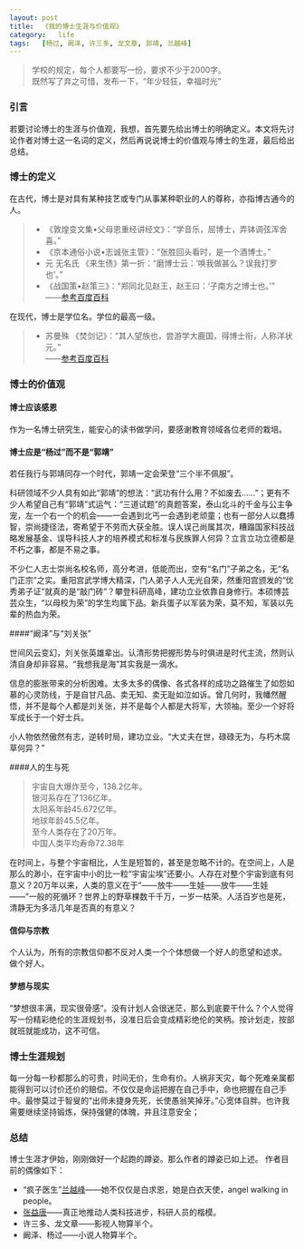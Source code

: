 ```yaml
---
layout:	post
title:	《我的博士生涯与价值观》
category:	life
tags:	[杨过, 阚泽, 许三多, 龙文章, 郭靖, 兰越峰]
---
```


> 学校的规定，每个人都要写一份，要求不少于2000字。   
> 既然写了弃之可惜，发布一下，“年少轻狂，幸福时光”



### 引言

若要讨论博士的生涯与价值观，我想，首先要先给出博士的明确定义。本文将先讨论作者对博士这一名词的定义，然后再说说博士的价值观与博士的生涯，最后给出总结。

### 博士的定义
在古代，博士是对具有某种技艺或专门从事某种职业的人的尊称，亦指博古通今的人。  

>- 《敦煌变文集•父母恩重经讲经文》：“学音乐，屈博士，弄钵调弦浑舍喜。”
>- 《京本通俗小说•志诚张主管》：“张胜回头看时，是一个酒博士。” 
>- 元 无名氏 《来生债》第一折：“磨博士云：‘唤我做甚么？误我打罗也’。”
>- 《战国策•赵策三》：“郑同北见赵王，赵王曰：‘子南方之博士也。’”   
>——[参考百度百科](http://baike.baidu.com/view/22607.htm) 

在现代，博士是学位名。学位的最高一级。

>-  苏曼殊 《焚剑记》：“其人望族也，尝游学大鹿国，得博士衔，人称洋状元。”  
>——[参考百度百科](http://baike.baidu.com/view/22607.htm) 

### 博士的价值观

#### 博士应该感恩

作为一名博士研究生，能安心的读书做学问，要感谢教育领域各位老师的栽培。

#### 博士应是“杨过”而不是“郭靖”

若任我行与郭靖同存一个时代，郭靖一定会荣登“三个半不佩服”。

科研领域不少人具有如此“郭靖”的想法：“武功有什么用？不如废去……”；更有不少人希望自己有“郭靖”式运气：“三道试题”的真题答案，泰山北斗的千金与公主争宠，左一个右一个的机会——一会遇到北丐一会遇到老顽童；也有一部分人以蠢搏智，崇尚捷径法，寄希望于不劳而大获全胜。误人误己尚属其次，糟蹋国家科技战略发展基金、误导科技人才的培养模式和标准与民族罪人何异？立言立功立德都是不朽之事，都是不易之事。

不少仁人志士崇尚名校名师，高分考进，低能而出，空有“名门”子弟之名，无“名门正宗”之实。重阳宫武学博大精深，门人弟子人人无光自荣，然重阳宫颁发的“优秀弟子证”就真的是“敲门砖”？攀登科研高峰，建功立业依靠自身修行。本硕博芸芸众生，“以母校为荣”的学生均属下品。新兵蛋子以军装为荣，莫不知，军装以先辈的热血为荣。

####“阚泽”与“刘关张”

世间风云变幻，刘关张英雄辈出。认清形势把握形势与时俱进是时代主流，然则认清自身却非容易。“我想我是海”其实我是一滴水。

信息的膨胀带来的分析困难。太多太多的偶像、各式各样的成功之路催生了如怨如慕的心灵防线，于是自甘凡品、卖无知、卖无耻如泣如诉。曾几何时，我幡然醒悟，并不是每个人都是刘关张，并不是每个人都是大将军，大领袖。至少一个好将军成长于一个好士兵。

小人物依然傲然有志，逆转时局，建功立业。“大丈夫在世，碌碌无为，与朽木腐草何异？”

####人的生与死

>宇宙自大爆炸至今，138.2亿年。  
>银河系存在了136亿年。  
>太阳系年龄45.672亿年。  
>地球年龄45.5亿年。  
>至今人类存在了20万年。  
>中国人类平均寿命72.38年

在时间上，与整个宇宙相比，人生是短暂的，甚至是忽略不计的。在空间上，人是那么的渺小，在宇宙中小的比一粒“宇宙尘埃”还要小。人存在对整个宇宙到底有何意义？20万年以来，人类的意义在于“——放牛——生娃——放牛——生娃——”一般的死循环？世界上的野草棵数千千万，一岁一枯荣。人活百岁也是死，清静无为多活几年是否真的有意义？

#### 信仰与宗教

个人认为，所有的宗教信仰都不反对人类一个个体想做一个好人的愿望和述求。
做个好人。

#### 梦想与现实

“梦想很丰满，现实很骨感”。没有计划人会很迷茫，那么到底要干什么？个人觉得写一份精彩绝伦的生涯规划书，没准日后会变成精彩绝伦的笑柄。按计划走，按部就班就能成功，这不可信。

### 博士生涯规划

每一分每一秒都那么的可贵，时间无价，生命有价。人祸非天灾，每个死难亲属都能得到可以讨价还价的赔偿。不仅仅是命运把握在自己手中，命也把握在自己手中。最惨莫过于智叟的“出师未捷身先死，长使愚翁笑掉牙。”心宽体自胖。也许我需要继续坚持锻炼，保持强健的体魄，并且注意安全；

### 总结

博士生涯才伊始，刚刚做好一个起跑的蹲姿。那么作者的蹲姿已如上述。
作者目前的偶像如下：  

*	“疯子医生”[兰越峰](http://v.ifeng.com/documentary/society/201309/03b1ae6b-84ea-417b-86ab-dd875b43d32b.shtml)——她不仅仅是白求恩，她是白衣天使，angel walking in people。
*	[张益唐](http://zh.wikipedia.org/zh-cn/%E5%BC%A0%E7%9B%8A%E5%94%90)——真正地推动人类科技进步，科研人员的楷模。
*	许三多、龙文章——影视人物算半个。
*	阚泽、杨过——小说人物算半个。


